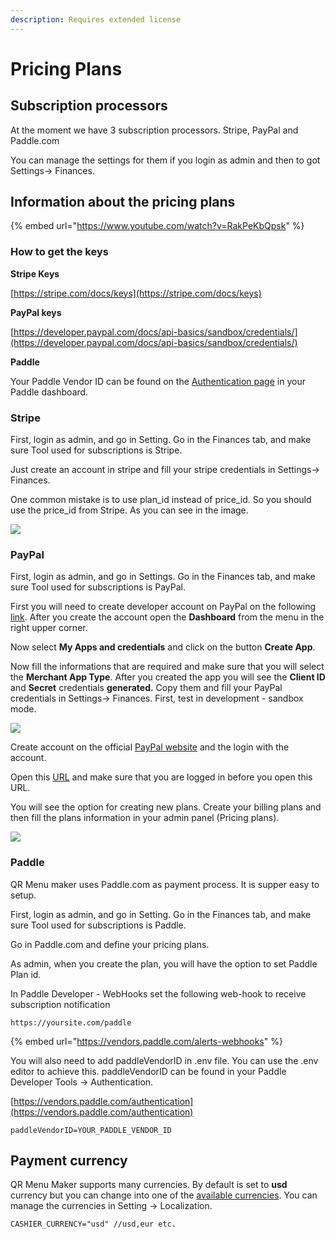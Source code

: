 ```yaml
---
description: Requires extended license
---
```


# Pricing Plans

## Subscription processors

At the moment we have 3 subscription processors. Stripe, PayPal and Paddle.com

You can manage the settings for them if you login as admin and then to got Settings-> Finances.

## **Information about the pricing plans**

{% embed url="https://www.youtube.com/watch?v=RakPeKbQpsk" %}

### How to get the keys

**Stripe Keys**

[https://stripe.com/docs/keys](https://stripe.com/docs/keys)

**PayPal keys**

[https://developer.paypal.com/docs/api-basics/sandbox/credentials/](https://developer.paypal.com/docs/api-basics/sandbox/credentials/)

**Paddle**

Your Paddle Vendor ID can be found on the [Authentication page](https://vendors.paddle.com/authentication) in your Paddle dashboard.

### Stripe

First, login as admin, and go in Setting. Go in the Finances tab, and make sure Tool used for subscriptions is Stripe.

Just create an account in stripe and fill your stripe credentials in Settings-> Finances.

One common mistake is to use plan\_id instead of price\_id. So you should use the price\_id from Stripe. As you can see in the image.

![](https://i.imgur.com/0WnONPQ.png)

### PayPal

First, login as admin, and go in Settings. Go in the Finances tab, and make sure Tool used for subscriptions is PayPal.

First you will need to create developer account on PayPal on the following [link](https://developer.paypal.com/classic-home). After you create the account open the **Dashboard** from the menu in the right upper corner.

Now select **My Apps and credentials** and click on the button **Create App**.

Now fill the informations that are required and make sure that you will select the **Merchant App Type**. After you created the app you will see the **Client ID** and **Secret** credentials **generated.** Copy them and fill your PayPal credentials in Settings-> Finances. First, test in development - sandbox mode.

![](https://i.imgur.com/MIa2WGc.png)

Create account on the official [PayPal website](https://www.paypal.com/) and the login with the account.

Open this [URL](https://www.paypal.com/billing/plans) and make sure that you are logged in before you open this URL.

You will see the option for creating new plans. Create your billing plans and then fill the plans information in your admin panel (Pricing plans).

![](https://i.imgur.com/ptCNXWK.png)

### Paddle

QR Menu maker uses Paddle.com as payment process. It is supper easy to setup.

First, login as admin, and go in Setting. Go in the Finances tab, and make sure Tool used for subscriptions is Paddle.

Go in Paddle.com and define your pricing plans.

As admin, when you create the plan, you will have the option to set Paddle Plan id.

In Paddle Developer - WebHooks set the following web-hook to receive subscription notification

```
https://yoursite.com/paddle
```

{% embed url="https://vendors.paddle.com/alerts-webhooks" %}

You will also need to add paddleVendorID in .env file. You can use the .env editor to achieve this. paddleVendorID can be found in your Paddle Developer Tools -> Authentication.

[https://vendors.paddle.com/authentication](https://vendors.paddle.com/authentication)

```
paddleVendorID=YOUR_PADDLE_VENDOR_ID
```

## **Payment currency**

QR Menu Maker supports many currencies. By default is set to **usd** currency but you can change into one of the [available currencies](https://stripe.com/docs/currencies#presentment-currencies). You can manage the currencies in Setting -> Localization.

```
CASHIER_CURRENCY="usd" //usd,eur etc.
```

